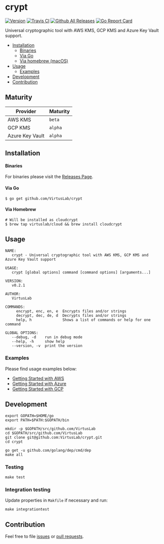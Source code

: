 # crypt

[![Version](https://img.shields.io/badge/version-v0.2.1-brightgreen.svg)](https://github.com/VirtusLab/crypt/releases/tag/v0.2.1)
[![Travis CI](https://img.shields.io/travis/VirtusLab/crypt.svg)](https://travis-ci.org/VirtusLab/crypt)
[![Github All Releases](https://img.shields.io/github/downloads/VirtusLab/crypt/total.svg)](https://github.com/VirtusLab/crypt/releases)
[![Go Report Card](https://goreportcard.com/badge/github.com/VirtusLab/crypt "Go Report Card")](https://goreportcard.com/report/github.com/VirtusLab/crypt)

Universal cryptographic tool with AWS KMS, GCP KMS and Azure Key Vault support.

* [Installation](README.md#installation)
  * [Binaries](README.md#binaries)
  * [Via Go](README.md#via-go)
  * [Via homebrew (macOS)](README.md#via-homebrew)
* [Usage](README.md#usage)
  * [Examples](README.md#examples)
* [Development](README.md#development)
* [Contribution](README.md#contribution)


## Maturity

Provider        | Maturity
----------------|---------
AWS KMS         | `beta`
GCP KMS         | `alpha`
Azure Key Vault | `alpha`

## Installation

#### Binaries

For binaries please visit the [Releases Page](https://github.com/VirtusLab/crypt/releases).

#### Via Go

    $ go get github.com/VirtusLab/crypt
    
#### Via Homebrew

    # Will be installed as cloudcrypt
    $ brew tap virtuslab/cloud && brew install cloudcrypt

## Usage

    NAME:
       crypt - Universal cryptographic tool with AWS KMS, GCP KMS and Azure Key Vault support

    USAGE:
       crypt [global options] command [command options] [arguments...]

    VERSION:
       v0.2.1

    AUTHOR:
       VirtusLab

    COMMANDS:
         encrypt, enc, en, e  Encrypts files and/or strings
         decrypt, dec, de, d  Decrypts files and/or strings
         help, h              Shows a list of commands or help for one command

    GLOBAL OPTIONS:
       --debug, -d    run in debug mode
       --help, -h     show help
       --version, -v  print the version

### Examples

Please find usage examples below:

- [Getting Started with AWS](docs/getting-started-aws.md)
- [Getting Started with Azure](docs/getting-started-azure.md)
- [Getting Started with GCP](docs/getting-started-gcp.md)

## Development

    export GOPATH=$HOME/go
    export PATH=$PATH:$GOPATH/bin

    mkdir -p $GOPATH/src/github.com/VirtusLab
    cd $GOPATH/src/github.com/VirtusLab
    git clone git@github.com:VirtusLab/crypt.git
    cd crypt

    go get -u github.com/golang/dep/cmd/dep
    make all

### Testing

    make test

### Integration testing

Update properties in `Makfile` if necessary and run:

    make integrationtest
    
## Contribution

Feel free to file [issues](https://github.com/VirtusLab/crypt/issues) or [pull requests](https://github.com/VirtusLab/crypt/pulls).    